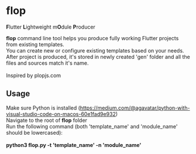 # flop
**F**lutter **L**ightweight m**O**dule **P**roducer <br />

**flop** command line tool helps you produce fully working Flutter projects from existing templates. <br />
You can create new or configure existing templates based on your needs. <br />
After project is produced, it's stored in newly created 'gen' folder and all the files and sources match it's name. <br /> <br />
Inspired by plopjs.com

## Usage<br />
Make sure Python is installed (https://medium.com/@agavatar/python-with-visual-studio-code-on-macos-60e1fad9e932)<br />
Navigate to the root of **flop** folder <br />
Run the following command (both 'template_name' and 'module_name' should be lowercased): <br /><br />
**python3 flop.py -t 'template_name' -n 'module_name'**
